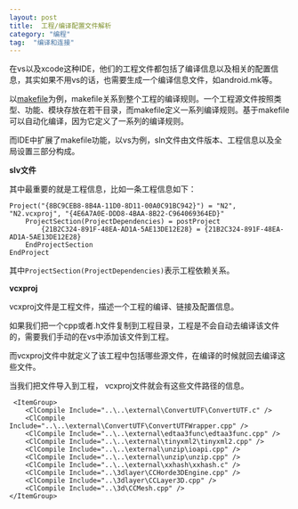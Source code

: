 ```yaml
---
layout: post
title:  工程/编译配置文件解析
category: "编程"
tag:  "编译和连接"
---
```


在vs以及xcode这种IDE，他们的工程文件都包括了编译信息以及相关的配置信息，其实如果不用vs的话，也需要生成一个编译信息文件，如android.mk等。

以[makefile](http://scc.qibebt.cas.cn/docs/linux/base/%B8%FA%CE%D2%D2%BB%C6%F0%D0%B4Makefile-%B3%C2%F0%A9.pdf)为例，makefile关系到整个工程的编译规则。一个工程源文件按照类型、功能、模块存放在若干目录，而makefile定义一系列编译规则。基于makefile可以自动化编译，因为它定义了一系列的编译规则。

而IDE中扩展了makefile功能，以vs为例，sln文件由文件版本、工程信息以及全局设置三部分构成。

**slv文件**

其中最重要的就是工程信息，比如一条工程信息如下：

```
Project("{8BC9CEB8-8B4A-11D0-8D11-00A0C91BC942}") = "N2", "N2.vcxproj", "{4E6A7A0E-DDD8-4BAA-8B22-C964069364ED}"
	ProjectSection(ProjectDependencies) = postProject
		{21B2C324-891F-48EA-AD1A-5AE13DE12E28} = {21B2C324-891F-48EA-AD1A-5AE13DE12E28}
	EndProjectSection
EndProject
```

其中`ProjectSection(ProjectDependencies)`表示工程依赖关系。


**vcxproj**

vcxproj文件是工程文件，描述一个工程的编译、链接及配置信息。

如果我们把一个cpp或者.h文件复制到工程目录，工程是不会自动去编译该文件的，需要我们手动的在vs中添加该文件到工程。

而vcxproj文件中就定义了该工程中包括哪些源文件，在编译的时候就回去编译这些文件。

当我们把文件导入到工程， vcxproj文件就会有这些文件路径的信息。

```
 <ItemGroup>
    <ClCompile Include="..\..\external\ConvertUTF\ConvertUTF.c" />
    <ClCompile Include="..\..\external\ConvertUTF\ConvertUTFWrapper.cpp" />
    <ClCompile Include="..\..\external\edtaa3func\edtaa3func.cpp" />
    <ClCompile Include="..\..\external\tinyxml2\tinyxml2.cpp" />
    <ClCompile Include="..\..\external\unzip\ioapi.cpp" />
    <ClCompile Include="..\..\external\unzip\unzip.cpp" />
    <ClCompile Include="..\..\external\xxhash\xxhash.c" />
    <ClCompile Include="..\3dlayer\CCHorde3DEngine.cpp" />
    <ClCompile Include="..\3dlayer\CCLayer3D.cpp" />
    <ClCompile Include="..\3d\CCMesh.cpp" />
</ItemGroup>
```